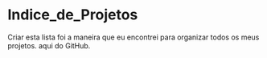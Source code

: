 # Indice_de_Projetos
Criar esta lista foi a maneira que eu encontrei para organizar todos os meus projetos. aqui do GitHub.
